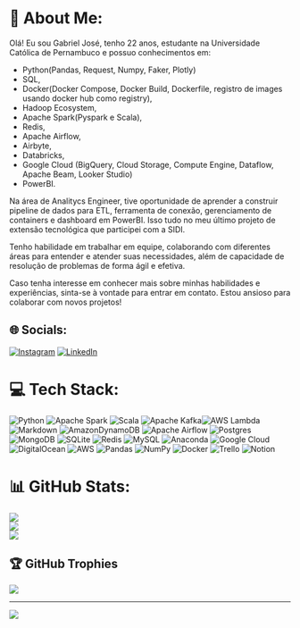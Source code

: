 # 💫 About Me:
Olá! Eu sou Gabriel José, tenho 22 anos, estudante na Universidade Católica de Pernambuco e  possuo conhecimentos em:
- Python(Pandas, Request, Numpy, Faker, Plotly) 
- SQL, 
- Docker(Docker Compose, Docker Build, Dockerfile, registro de images usando docker hub como registry), 
- Hadoop Ecosystem, 
- Apache Spark(Pyspark e Scala),
-  Redis, 
- Apache Airflow, 
- Airbyte, 
- Databricks,
- Google Cloud (BigQuery, Cloud Storage, Compute Engine, Dataflow, Apache Beam, Looker Studio) 
- PowerBI. 

Na área de Analitycs Engineer, tive oportunidade de aprender a construir pipeline de dados para ETL, ferramenta de conexão, gerenciamento de containers e dashboard em PowerBI. Isso tudo no meu último projeto de extensão tecnológica que participei com a SIDI.

Tenho habilidade em trabalhar em equipe, colaborando com diferentes áreas para entender e atender suas necessidades, além de capacidade de resolução de problemas de forma ágil e efetiva.

Caso tenha interesse em conhecer mais sobre minhas habilidades e experiências, sinta-se à vontade para entrar em contato. Estou ansioso para colaborar com novos projetos!


## 🌐 Socials:
[![Instagram](https://img.shields.io/badge/Instagram-%23E4405F.svg?logo=Instagram&logoColor=white)](https://instagram.com/gabriel.orc) [![LinkedIn](https://img.shields.io/badge/LinkedIn-%230077B5.svg?logo=linkedin&logoColor=white)](https://linkedin.com/in/gabriel-jose-gomes) 

# 💻 Tech Stack:
![Python](https://img.shields.io/badge/python-3670A0?style=for-the-badge&logo=python&logoColor=ffdd54) ![Apache Spark](https://img.shields.io/badge/Apache%20Spark-E25A1C.svg?style=for-the-badge&logo=Apache-Spark&logoColor=white) ![Scala](https://img.shields.io/badge/scala-%23DC322F.svg?style=for-the-badge&logo=scala&logoColor=white) ![Apache Kafka](https://img.shields.io/badge/Apache%20Kafka-231F20.svg?style=for-the-badge&logo=Apache-Kafka&logoColor=white)![AWS Lambda](https://img.shields.io/badge/AWS%20Lambda-FF9900.svg?style=for-the-badge&logo=AWS-Lambda&logoColor=white)![Markdown](https://img.shields.io/badge/markdown-%23000000.svg?style=for-the-badge&logo=markdown&logoColor=white) ![AmazonDynamoDB](https://img.shields.io/badge/Amazon%20DynamoDB-4053D6?style=for-the-badge&logo=Amazon%20DynamoDB&logoColor=white) ![Apache Airflow](https://img.shields.io/badge/Apache%20Airflow-017CEE?style=for-the-badge&logo=Apache%20Airflow&logoColor=white) ![Postgres](https://img.shields.io/badge/postgres-%23316192.svg?style=for-the-badge&logo=postgresql&logoColor=white) ![MongoDB](https://img.shields.io/badge/MongoDB-%234ea94b.svg?style=for-the-badge&logo=mongodb&logoColor=white) ![SQLite](https://img.shields.io/badge/sqlite-%2307405e.svg?style=for-the-badge&logo=sqlite&logoColor=white) ![Redis](https://img.shields.io/badge/redis-%23DD0031.svg?style=for-the-badge&logo=redis&logoColor=white) ![MySQL](https://img.shields.io/badge/mysql-%2300f.svg?style=for-the-badge&logo=mysql&logoColor=white) ![Anaconda](https://img.shields.io/badge/Anaconda-%2344A833.svg?style=for-the-badge&logo=anaconda&logoColor=white) ![Google Cloud](https://img.shields.io/badge/Google%20Cloud-%234285F4.svg?style=for-the-badge&logo=google-cloud&logoColor=white) ![DigitalOcean](https://img.shields.io/badge/DigitalOcean-%230167ff.svg?style=for-the-badge&logo=digitalOcean&logoColor=white) ![AWS](https://img.shields.io/badge/AWS-%23FF9900.svg?style=for-the-badge&logo=amazon-aws&logoColor=white) ![Pandas](https://img.shields.io/badge/pandas-%23150458.svg?style=for-the-badge&logo=pandas&logoColor=white) ![NumPy](https://img.shields.io/badge/numpy-%23013243.svg?style=for-the-badge&logo=numpy&logoColor=white) ![Docker](https://img.shields.io/badge/docker-%230db7ed.svg?style=for-the-badge&logo=docker&logoColor=white) ![Trello](https://img.shields.io/badge/Trello-%23026AA7.svg?style=for-the-badge&logo=Trello&logoColor=white) ![Notion](https://img.shields.io/badge/Notion-%23000000.svg?style=for-the-badge&logo=notion&logoColor=white)
# 📊 GitHub Stats:
![](https://github-readme-stats.vercel.app/api?username=Gabrieljoseg&theme=prussian&hide_border=false&include_all_commits=true&count_private=true)<br/>
![](https://github-readme-streak-stats.herokuapp.com/?user=Gabrieljoseg&theme=prussian&hide_border=false)<br/>
![](https://github-readme-stats.vercel.app/api/top-langs/?username=Gabrieljoseg&theme=prussian&hide_border=false&include_all_commits=true&count_private=true&layout=compact)

## 🏆 GitHub Trophies
![](https://github-profile-trophy.vercel.app/?username=Gabrieljoseg&theme=onedark&no-frame=false&no-bg=false&margin-w=4)

---
[![](https://visitcount.itsvg.in/api?id=Gabrieljoseg&icon=0&color=0)](https://visitcount.itsvg.in)

<!-- Proudly created with GPRM ( https://gprm.itsvg.in ) -->


